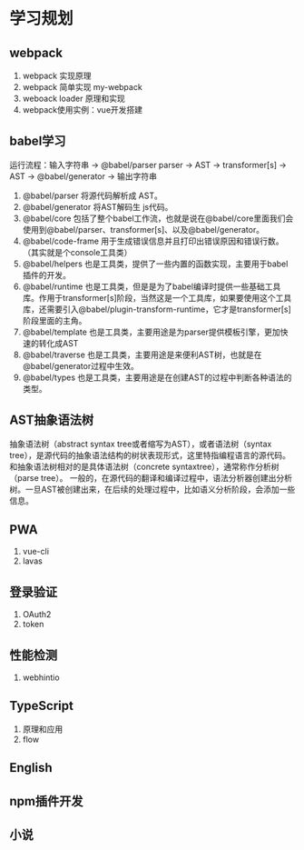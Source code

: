 # 学习规划

## webpack

1. webpack 实现原理
2. webpack 简单实现 my-webpack
3. weboack loader 原理和实现
4. webpack使用实例：vue开发搭建  

## babel学习

运行流程：输入字符串 -> @babel/parser parser -> AST -> transformer[s] -> AST -> @babel/generator -> 输出字符串

1. @babel/parser 将源代码解析成 AST。
2. @babel/generator 将AST解码生 js代码。
3. @babel/core 包括了整个babel工作流，也就是说在@babel/core里面我们会使用到@babel/parser、transformer[s]、以及@babel/generator。
4. @babel/code-frame 用于生成错误信息并且打印出错误原因和错误行数。（其实就是个console工具类）
5. @babel/helpers 也是工具类，提供了一些内置的函数实现，主要用于babel插件的开发。
6. @babel/runtime 也是工具类，但是是为了babel编译时提供一些基础工具库。作用于transformer[s]阶段，当然这是一个工具库，如果要使用这个工具库，还需要引入@babel/plugin-transform-runtime，它才是transformer[s]阶段里面的主角。
7. @babel/template 也是工具类，主要用途是为parser提供模板引擎，更加快速的转化成AST
8. @babel/traverse 也是工具类，主要用途是来便利AST树，也就是在@babel/generator过程中生效。
9. @babel/types 也是工具类，主要用途是在创建AST的过程中判断各种语法的类型。

## AST抽象语法树

抽象语法树（abstract syntax tree或者缩写为AST），或者语法树（syntax tree），是源代码的抽象语法结构的树状表现形式，这里特指编程语言的源代码。
和抽象语法树相对的是具体语法树（concrete syntaxtree），通常称作分析树（parse tree）。
一般的，在源代码的翻译和编译过程中，语法分析器创建出分析树。一旦AST被创建出来，在后续的处理过程中，比如语义分析阶段，会添加一些信息。

## PWA

1. vue-cli
2. lavas

## 登录验证

1. OAuth2
2. token

## 性能检测

1. webhintio

## TypeScript

1. 原理和应用
2. flow

## English

## npm插件开发

## 小说
